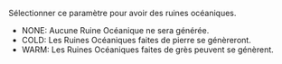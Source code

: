Sélectionner ce paramètre pour avoir des ruines océaniques.
* NONE: Aucune Ruine Océanique ne sera générée.
* COLD: Les Ruines Océaniques faites de pierre se génèreront.
* WARM: Les Ruines Océaniques faites de grès peuvent se génèrent.
